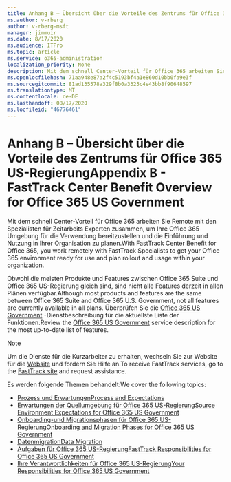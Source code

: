 ```yaml
---
title: Anhang B – Übersicht über die Vorteile des Zentrums für Office 365 US-Regierung
ms.author: v-rberg
author: v-rberg-msft
manager: jimmuir
ms.date: 8/17/2020
ms.audience: ITPro
ms.topic: article
ms.service: o365-administration
localization_priority: None
description: Mit dem schnell Center-Vorteil für Office 365 arbeiten Sie Remote mit den Spezialisten für Zeitarbeits Experten zusammen, um Ihre Office 365 Umgebung für die Verwendung bereitzustellen und die Einführung und Nutzung in Ihrer Organisation zu planen.
ms.openlocfilehash: 71aa948e87a2f4c5193bf4a1e860d10bb0fa9e3f
ms.sourcegitcommit: 81ad135578a329f8b0a3325c4e43bb8f90648597
ms.translationtype: MT
ms.contentlocale: de-DE
ms.lasthandoff: 08/17/2020
ms.locfileid: "46776461"
---
```

# <a name="appendix-b---fasttrack-center-benefit-overview-for-office-365-us-government"></a><span data-ttu-id="606ee-103">Anhang B – Übersicht über die Vorteile des Zentrums für Office 365 US-Regierung</span><span class="sxs-lookup"><span data-stu-id="606ee-103">Appendix B - FastTrack Center Benefit Overview for Office 365 US Government</span></span>

<span data-ttu-id="606ee-104">Mit dem schnell Center-Vorteil für Office 365 arbeiten Sie Remote mit den Spezialisten für Zeitarbeits Experten zusammen, um Ihre Office 365 Umgebung für die Verwendung bereitzustellen und die Einführung und Nutzung in Ihrer Organisation zu planen.</span><span class="sxs-lookup"><span data-stu-id="606ee-104">With FastTrack Center Benefit for Office 365, you work remotely with FastTrack Specialists to get your Office 365 environment ready for use and plan rollout and usage within your organization.</span></span> 
  
<span data-ttu-id="606ee-105">Obwohl die meisten Produkte und Features zwischen Office 365 Suite und Office 365 US-Regierung gleich sind, sind nicht alle Features derzeit in allen Plänen verfügbar.</span><span class="sxs-lookup"><span data-stu-id="606ee-105">Although most products and features are the same between Office 365 Suite and Office 365 U.S. Government, not all features are currently available in all plans.</span></span> <span data-ttu-id="606ee-106">Überprüfen Sie die [Office 365 US Government](https://aka.ms/aboutgovcloud) -Dienstbeschreibung für die aktuellste Liste der Funktionen.</span><span class="sxs-lookup"><span data-stu-id="606ee-106">Review the [Office 365 US Government](https://aka.ms/aboutgovcloud) service description for the most up-to-date list of features.</span></span>

> [!NOTE]
> <span data-ttu-id="606ee-107">Um die Dienste für die Kurzarbeiter zu erhalten, wechseln Sie zur Website für die [Website](https://go.microsoft.com/fwlink/?linkid=780698) und fordern Sie Hilfe an.</span><span class="sxs-lookup"><span data-stu-id="606ee-107">To receive FastTrack services, go to the [FastTrack site](https://go.microsoft.com/fwlink/?linkid=780698) and request assistance.</span></span>  

<span data-ttu-id="606ee-108">Es werden folgende Themen behandelt:</span><span class="sxs-lookup"><span data-stu-id="606ee-108">We cover the following topics:</span></span>
- [<span data-ttu-id="606ee-109">Prozess und Erwartungen</span><span class="sxs-lookup"><span data-stu-id="606ee-109">Process and Expectations</span></span>](process-and-expectations.md) 
- [<span data-ttu-id="606ee-110">Erwartungen der Quellumgebung für Office 365 US-Regierung</span><span class="sxs-lookup"><span data-stu-id="606ee-110">Source Environment Expectations for Office 365 US Government</span></span>](US-Gov-appendix-source-environment-expectations.md)   
- [<span data-ttu-id="606ee-111">Onboarding-und Migrationsphasen für Office 365 US-Regierung</span><span class="sxs-lookup"><span data-stu-id="606ee-111">Onboarding and Migration Phases for Office 365 US Government</span></span>](US-Gov-appendix-onboarding-and-migration.md)
- [<span data-ttu-id="606ee-112">Datenmigration</span><span class="sxs-lookup"><span data-stu-id="606ee-112">Data Migration</span></span>](data-migration.md)    
- [<span data-ttu-id="606ee-113">Aufgaben für Office 365 US-Regierung</span><span class="sxs-lookup"><span data-stu-id="606ee-113">FastTrack Responsibilities for Office 365 US Government</span></span>](US-Gov-appendix-fasttrack-responsibilities.md)   
- [<span data-ttu-id="606ee-114">Ihre Verantwortlichkeiten für Office 365 US-Regierung</span><span class="sxs-lookup"><span data-stu-id="606ee-114">Your Responsibilities for Office 365 US Government</span></span>](US-Gov-appendix-your-responsibilities.md)    

